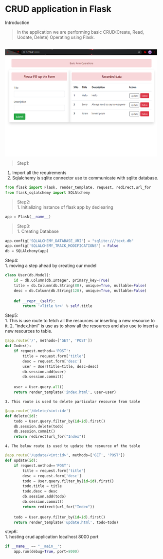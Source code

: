 # CRUD application in Flask

Introduction
>  In the application we are performing basic CRUD(Create, Read, Uodate, Delete) Operating using Flask.
<br>


<img align="center" src="https://github.com/rajansahu713/CRUD-application-in-Flask/blob/main/images/Screenshot%20(413).png" width="500" height="350">



> Step1: 
   1. Import all the requirements
   2. Sqlalchemy is sqlite connector use to communicate with sqlite database. 
```python
from flask import Flask, render_template, request, redirect,url_for
from flask_sqlalchemy import SQLAlchemy
```

> Step2: <br>
    1. Initializing instance of flask app by declearing 
```python
app = Flask(__name__)
```

> Step3:<br>
    1. Creating Database
```python 
app.config['SQLALCHEMY_DATABASE_URI'] = "sqlite:///text.db"
app.config['SQLALCHEMY_TRACK_MODIFICATIONS'] = False
db = SQLAlchemy(app)
```

Step4:<br>
    1. moving a step ahead by creating our model
```python
class User(db.Model):
    id = db.Column(db.Integer, primary_key=True)
    title = db.Column(db.String(80), unique=True, nullable=False)
    desc = db.Column(db.String(120), unique=True, nullable=False)

    def __repr__(self):
        return '<Title %r>' % self.title
```

Step5:<br>
    1. This is use route to fetch all the resources or inserting a new resource to it.
    2. "index.html" is use as to show all the resources and also use to insert a new resources to table.
```python
@app.route('/', methods=['GET', 'POST'])
def Index():
    if request.method=='POST':
        title = request.form['title']
        desc = request.form['desc']
        user = User(title=title, desc=desc)
        db.session.add(user)
        db.session.commit()
        
    user = User.query.all() 
    return render_template('index.html', user=user)
```

    3. This route is used to delete particular resource from table

```python
@app.route('/delete/<int:id>')
def delete(id):
    todo = User.query.filter_by(id=id).first()
    db.session.delete(todo)
    db.session.commit()
    return redirect(url_for("Index"))
```
    4. The below route is used to update the resource of the table
```python
@app.route('/update/<int:id>', methods=['GET', 'POST'])
def update(id):
    if request.method=='POST':
        title = request.form['title']
        desc = request.form['desc']
        todo = User.query.filter_by(id=id).first()
        todo.title = title
        todo.desc = desc
        db.session.add(todo)
        db.session.commit()
        return redirect(url_for("Index"))
        
    todo = User.query.filter_by(id=id).first()
    return render_template('update.html', todo=todo)
```
step6:<br>
    1. hosting crud application localhost 8000 port
```python
if __name__ == "__main__":
    app.run(debug=True, port=8000)
```
 
